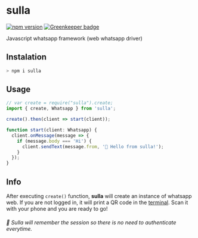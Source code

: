 # sulla
[![npm version](https://img.shields.io/npm/v/sulla.svg?color=%2378e08f)](https://www.npmjs.com/package/sulla) [![Greenkeeper badge](https://badges.greenkeeper.io/danielcardeenas/sulla.svg)](https://greenkeeper.io/)

Javascript whatsapp framework (web whatsapp driver)

## Instalation

```bash
> npm i sulla
```

## Usage

```javascript
// var create = require("sulla").create;
import { create, Whatsapp } from 'sulla';

create().then(client => start(client));

function start(client: Whatsapp) {
  client.onMessage(message => {
    if (message.body === 'Hi') {
      client.sendText(message.from, '👋 Hello from sulla!');
    }
  });
}
```

## Info
After executing `create()` function, **sulla** will create an instance of whatsapp web. If you are not logged in, it will print a QR code in the [terminal](https://i.imgur.com/g8QvERI.png). Scan it with your phone and you are ready to go!

###### 🤖 Sulla will remember the session so there is no need to authenticate everytime.
